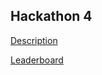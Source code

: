 ## Hackathon 4

[Description](https://docs.google.com/document/d/1DLtmXe0rmbVlAydp16Tx43KpBmq6YfcIUOhcwoQf6us/edit?usp=sharing)

[Leaderboard](https://hackathon-04.batch2.lisbondatascience.org/)
